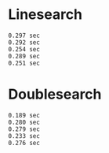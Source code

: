 # Linesearch
    0.297 sec
    0.292 sec
    0.254 sec
    0.289 sec 
    0.251 sec

# Doublesearch
    0.189 sec
    0.280 sec
    0.279 sec
    0.233 sec
    0.276 sec